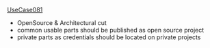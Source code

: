 [UseCase081](./UseCase081.md) 
 * OpenSource & Architectural cut
  * common usable parts should be published as open source project
  * private parts as credentials should be located on private projects
